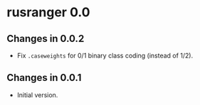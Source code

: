 # rusranger 0.0

## Changes in 0.0.2

- Fix `.caseweights` for 0/1 binary class coding (instead of 1/2).

## Changes in 0.0.1

- Initial version.
